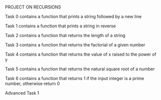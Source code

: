 PROJECT ON RECURSIONS

Task 0 contains a function that prints a string followed by a new line

Task 1 contains a function that prints a string in reverse

Task 2 contains a function that returns the length of a string

Task 3 contains a function that returns the factorial of a given number

Task 4 contains a function that returns the value of x raised to the power of y

Task 5 contains a function that returns the natural square root of a number

Task 6 contains a function that returns 1 if the input integer is a prime number, otherwise return 0

Advanced Task 1
